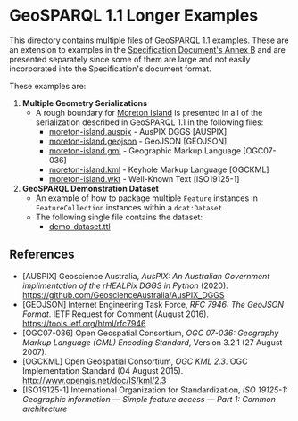 # GeoSPARQL 1.1 Longer Examples
This directory contains multiple files of GeoSPARQL 1.1 examples. These are an extension to examples in the [Specification Document's Annex B](https://opengeospatial.github.io/ogc-geosparql/geosparql11/spec.html#_annex_b_informative_geosparql_examples) and are presented separately since some of them are large and not easily incorporated into the Specification's document format.

These examples are:

1. **Multiple Geometry Serializations**
    * A rough boundary for [Moreton Island](https://en.wikipedia.org/wiki/Moreton_Island) is presented in all of the serialization described in GeoSPARQL 1.1 in the following files:
        * [moreton-island.auspix](moreton-island.auspix) - AusPIX DGGS [AUSPIX]
        * [moreton-island.geojson](moreton-island.geojson) - GeoJSON [GEOJSON]
        * [moreton-island.gml](moreton-island.gml) - Geographic Markup Language [OGC07-036]
        * [moreton-island.kml](moreton-island.kml) - Keyhole Markup Language [OGCKML]
        * [moreton-island.wkt](moreton-island.wkt) - Well-Known Text [ISO19125-1]
2. **GeoSPARQL Demonstration Dataset**
    * An example of how to package multiple `Feature` instances in `FeatureCollection` instances within a `dcat:Dataset`.
    * The following single file contains the dataset:
        * [demo-dataset.ttl](demo-dataset.ttl)


## References

* [AUSPIX] Geoscience Australia, _AusPIX: An Australian Government implimentation of the rHEALPix DGGS in Python_ (2020). <https://github.com/GeoscienceAustralia/AusPIX_DGGS>
* [GEOJSON] Internet Engineering Task Force, _RFC 7946: The GeoJSON Format_. IETF Request for Comment (August 2016). <https://tools.ietf.org/html/rfc7946>
* [OGC07-036] Open Geospatial Consortium, _OGC 07-036: Geography Markup Language (GML) Encoding Standard_, Version 3.2.1 (27 August 2007).
* [OGCKML] Open Geospatial Consortium, _OGC KML 2.3_. OGC Implementation Standard (04 August 2015). <http://www.opengis.net/doc/IS/kml/2.3>
* [ISO19125-1] International Organization for Standardization, _ISO 19125-1: Geographic information — Simple feature access — Part 1: Common architecture_

